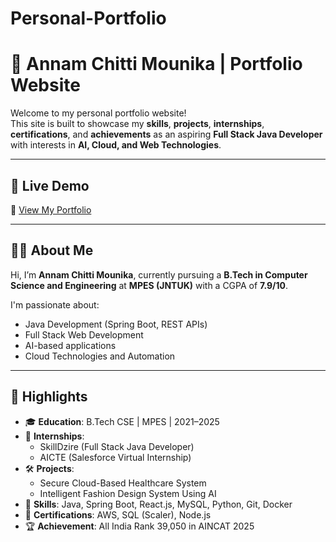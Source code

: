 # Personal-Portfolio
# 🌟 Annam Chitti Mounika | Portfolio Website

Welcome to my personal portfolio website!  
This site is built to showcase my **skills**, **projects**, **internships**, **certifications**, and **achievements** as an aspiring **Full Stack Java Developer** with interests in **AI, Cloud, and Web Technologies**.

---

## 🚀 Live Demo

🔗 [View My Portfolio](https://annamchittimounika.github.io/Personal-Portfolio/)  

---

## 👩‍💻 About Me

Hi, I’m **Annam Chitti Mounika**, currently pursuing a **B.Tech in Computer Science and Engineering** at **MPES (JNTUK)** with a CGPA of **7.9/10**.

I'm passionate about:
- Java Development (Spring Boot, REST APIs)
- Full Stack Web Development
- AI-based applications
- Cloud Technologies and Automation

---

## 🧾 Highlights

- 🎓 **Education**: B.Tech CSE | MPES | 2021–2025  
- 💼 **Internships**:
  - SkillDzire (Full Stack Java Developer)
  - AICTE (Salesforce Virtual Internship)
- 🛠️ **Projects**:
  - Secure Cloud-Based Healthcare System
  - Intelligent Fashion Design System Using AI
- 🧠 **Skills**: Java, Spring Boot, React.js, MySQL, Python, Git, Docker
- 📜 **Certifications**: AWS, SQL (Scaler), Node.js
- 🏆 **Achievement**: All India Rank 39,050 in AINCAT 2025



